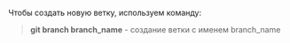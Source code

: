 Чтобы создать новую ветку, используем команду:
> **git branch branch_name** - создание ветки с именем branch_name